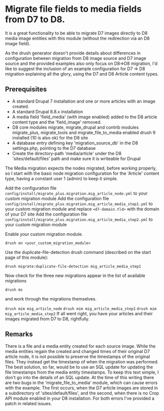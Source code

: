 # Migrate file fields to media fields from D7 to D8.

It is a great functionality to be able to migrate D7 images directly to D8 media image entities with this module (without the redirection via an D8 image field).

As the drush generator doesn't provide details about differences in configuration between migration from D8 image source and D7 image source and the provided examples also only focus on D8=>D8 migration, I'd like to suggest the inclusion of an example configuration for D7 => D8 migration explaining all the glory, using the D7 and D8 Article content types.

## Prerequisites

- A standard Drupal 7 installation and one or more articles with an image created.
- A standard Drupal 8.8.x installation
- A media field 'field_media' (with image enabled) added to the D8 article content type and the 'field_image' removed.
- D8 core modules migrate, migrate_drupal and contrib modules migrate_plus, migrate_tools and migrate_file_to_media enabled
drush 9 installed (10 is also ok) for the D8 site
- A database entry defining key 'migration_source_db' in the D8 settings.php, pointing to the D7 database
- Create the directory-path 'media/article' under the D8 'sites/default/files' path and make sure it is writeable for Drupal

The Media migration expects the nodes migrated, before working properly, so I start with the basic node migration configuration for the 'Article' content type, having a constant user 1 (admin) to keep it simple.

Add the configuration file `config/install/migrate_plus.migration.mig_article_node.yml` to your custom migration module
Add the configuration file `config/install/migrate_plus.migration.mig_article_media_step1.yml` to your custom migration module and replace `<d7-domain.tld>` with the domain of your D7 site
Add the configuration file `config/install/migrate_plus.migration.mig_article_media_step2.yml` to your custom migration module

Enable your custom migration module.

`drush en <your_custom_migration_module>`

Use the duplicate-file-detection drush command (described on the start page of this module):

`drush migrate:duplicate-file-detection mig_article_media_step1`

Now check for the three new migrations appear in the list of available migrations

`drush ms`

and work through the migrations themselves.

`drush mim mig_article_node`
`drush mim mig_article_media_step1`
`drush mim mig_article_media_step2`
If all went right, you have your articles and their images migrated from D7 to D8, rightfully.

## Remarks

There is a file and a media entity created for each source image. While the media entities regain the created and changed times of their original D7 article node, it is not possible to preserve the timestamps of the original files. They instead get the timestamp of when the migration was performed. The best solution, so far, would be to use an SQL update for updating the file timestamps from the media entity timestamps. To keep this text simple, I don't go into the details of an SQL update.
At the time of this writing there are two bugs in the 'migrate_file_to_media' module, which can cause errors with the example. The first occurs, when the D7 article images are stored in a subdirectory of 'sites/default/files', and the second, when there is no Crop API module enabled in your D8 installation. For both errors I've provided a patch in related issues.